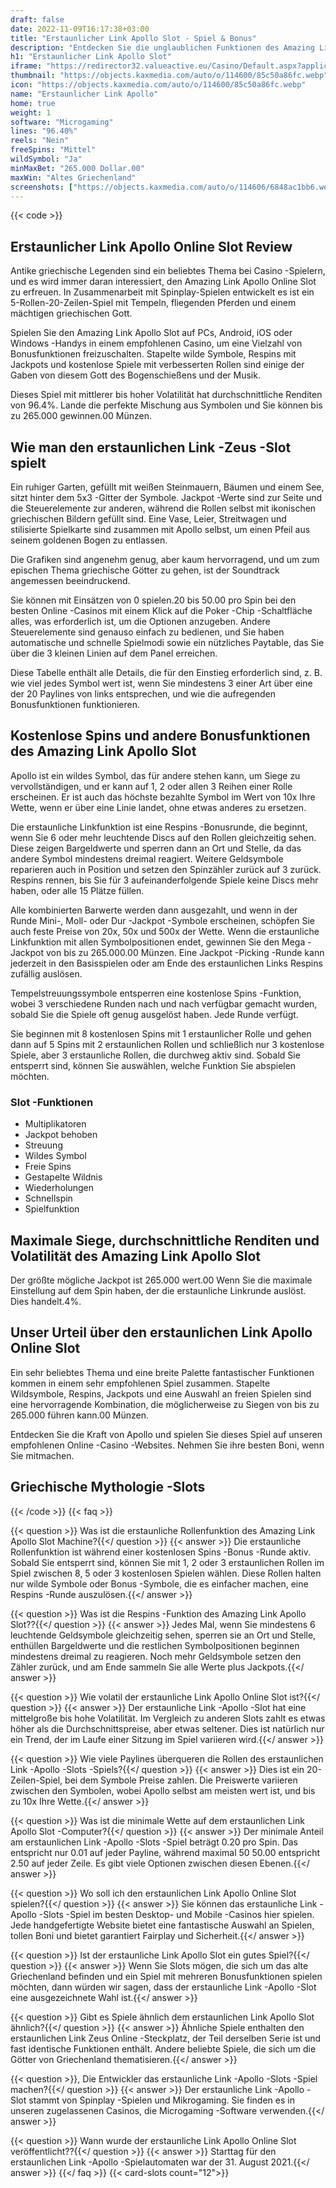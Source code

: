 ```yaml
---
draft: false
date: 2022-11-09T16:17:38+03:00
title: "Erstaunlicher Link Apollo Slot - Spiel & Bonus"
description: "Entdecken Sie die unglaublichen Funktionen des Amazing Link Apollo Online Slot in dieser Rezension, in der wir auch enthüllen, wo wir ihn mit dem besten Casino -Bonus spielen können."
h1: "Erstaunlicher Link Apollo Slot"
iframe: "https://redirector32.valueactive.eu/Casino/Default.aspx?applicationid=4023&sext1=demo&sext2=demo&serverid=22619&ul=en&variant=UAT-demo&lobbyURL=http://www.microgaming.co.uk/games&gameid=amazinglinkApolloDesktop"
thumbnail: "https://objects.kaxmedia.com/auto/o/114600/85c50a86fc.webp"
icon: "https://objects.kaxmedia.com/auto/o/114600/85c50a86fc.webp"
name: "Erstaunlicher Link Apollo"
home: true
weight: 1
software: "Microgaming"
lines: "96.40%"
reels: "Nein"
freeSpins: "Mittel"
wildSymbol: "Ja"
minMaxBet: "265.000 Dollar.00"
maxWin: "Altes Griechenland"
screenshots: ["https://objects.kaxmedia.com/auto/o/114606/6848ac1bb6.webp"]
---
```


{{< code >}}<h2>Erstaunlicher Link Apollo Online Slot Review</h2><p>Antike griechische Legenden sind ein beliebtes Thema bei Casino -Spielern, und es wird immer daran interessiert, den Amazing Link Apollo Online Slot zu erfreuen. In Zusammenarbeit mit Spinplay-Spielen entwickelt es ist ein 5-Rollen-20-Zeilen-Spiel mit Tempeln, fliegenden Pferden und einem mächtigen griechischen Gott.</p><p>Spielen Sie den Amazing Link Apollo Slot auf PCs, Android, iOS oder Windows -Handys in einem empfohlenen Casino, um eine Vielzahl von Bonusfunktionen freizuschalten. Stapelte wilde Symbole, Respins mit Jackpots und kostenlose Spiele mit verbesserten Rollen sind einige der Gaben von diesem Gott des Bogenschießens und der Musik.</p><p>Dieses Spiel mit mittlerer bis hoher Volatilität hat durchschnittliche Renditen von 96.4%. Lande die perfekte Mischung aus Symbolen und Sie können bis zu 265.000 gewinnen.00 Münzen.</p><h2>Wie man den erstaunlichen Link -Zeus -Slot spielt</h2><p>Ein ruhiger Garten, gefüllt mit weißen Steinmauern, Bäumen und einem See, sitzt hinter dem 5x3 -Gitter der Symbole. Jackpot -Werte sind zur Seite und die Steuerelemente zur anderen, während die Rollen selbst mit ikonischen griechischen Bildern gefüllt sind. Eine Vase, Leier, Streitwagen und stilisierte Spielkarte sind zusammen mit Apollo selbst, um einen Pfeil aus seinem goldenen Bogen zu entlassen.</p><p>Die Grafiken sind angenehm genug, aber kaum hervorragend, und um zum epischen Thema griechische Götter zu gehen, ist der Soundtrack angemessen beeindruckend.</p><p>Sie können mit Einsätzen von 0 spielen.20 bis 50.00 pro Spin bei den besten Online -Casinos mit einem Klick auf die Poker -Chip -Schaltfläche alles, was erforderlich ist, um die Optionen anzugeben. Andere Steuerelemente sind genauso einfach zu bedienen, und Sie haben automatische und schnelle Spielmodi sowie ein nützliches Paytable, das Sie über die 3 kleinen Linien auf dem Panel erreichen.</p><p>Diese Tabelle enthält alle Details, die für den Einstieg erforderlich sind, z. B. wie viel jedes Symbol wert ist, wenn Sie mindestens 3 einer Art über eine der 20 Paylines von links entsprechen, und wie die aufregenden Bonusfunktionen funktionieren.</p><h2>Kostenlose Spins und andere Bonusfunktionen des Amazing Link Apollo Slot</h2><p>Apollo ist ein wildes Symbol, das für andere stehen kann, um Siege zu vervollständigen, und er kann auf 1, 2 oder allen 3 Reihen einer Rolle erscheinen. Er ist auch das höchste bezahlte Symbol im Wert von 10x Ihre Wette, wenn er über eine Linie landet, ohne etwas anderes zu ersetzen.</p><p>Die erstaunliche Linkfunktion ist eine Respins -Bonusrunde, die beginnt, wenn Sie 6 oder mehr leuchtende Discs auf den Rollen gleichzeitig sehen. Diese zeigen Bargeldwerte und sperren dann an Ort und Stelle, da das andere Symbol mindestens dreimal reagiert. Weitere Geldsymbole reparieren auch in Position und setzen den Spinzähler zurück auf 3 zurück. Respins rennen, bis Sie für 3 aufeinanderfolgende Spiele keine Discs mehr haben, oder alle 15 Plätze füllen.</p><p>Alle kombinierten Barwerte werden dann ausgezahlt, und wenn in der Runde Mini-, Moll- oder Dur -Jackpot -Symbole erscheinen, schöpfen Sie auch feste Preise von 20x, 50x und 500x der Wette. Wenn die erstaunliche Linkfunktion mit allen Symbolpositionen endet, gewinnen Sie den Mega -Jackpot von bis zu 265.000.00 Münzen. Eine Jackpot -Picking -Runde kann jederzeit in den Basisspielen oder am Ende des erstaunlichen Links Respins zufällig auslösen.</p><p>Tempelstreuungssymbole entsperren eine kostenlose Spins -Funktion, wobei 3 verschiedene Runden nach und nach verfügbar gemacht wurden, sobald Sie die Spiele oft genug ausgelöst haben.  Jede Runde verfügt.</p><p>Sie beginnen mit 8 kostenlosen Spins mit 1 erstaunlicher Rolle und gehen dann auf 5 Spins mit 2 erstaunlichen Rollen und schließlich nur 3 kostenlose Spiele, aber 3 erstaunliche Rollen, die durchweg aktiv sind. Sobald Sie entsperrt sind, können Sie auswählen, welche Funktion Sie abspielen möchten.</p><h3>
Slot -Funktionen</h3><ul>
<li></span>
Multiplikatoren</li>
<li></span>
Jackpot behoben</li>
<li></span>
Streuung</li>
<li></span>
Wildes Symbol</li>
<li></span>
Freie Spins</li>
<li></span>
Gestapelte Wildnis</li>
<li></span>
Wiederholungen</li>
<li></span>
Schnellspin</li>
<li></span>
Spielfunktion</li></ul><h2>Maximale Siege, durchschnittliche Renditen und Volatilität des Amazing Link Apollo Slot</h2><p>Der größte mögliche Jackpot ist 265.000 wert.00 Wenn Sie die maximale Einstellung auf dem Spin haben, der die erstaunliche Linkrunde auslöst. Dies handelt.4%.</p><h2>Unser Urteil über den erstaunlichen Link Apollo Online Slot</h2><p>Ein sehr beliebtes Thema und eine breite Palette fantastischer Funktionen kommen in einem sehr empfohlenen Spiel zusammen. Stapelte Wildsymbole, Respins, Jackpots und eine Auswahl an freien Spielen sind eine hervorragende Kombination, die möglicherweise zu Siegen von bis zu 265.000 führen kann.00 Münzen.</p><p>Entdecken Sie die Kraft von Apollo und spielen Sie dieses Spiel auf unseren empfohlenen Online -Casino -Websites. Nehmen Sie ihre besten Boni, wenn Sie mitmachen.</p><h2>Griechische Mythologie -Slots</h2>
{{< /code >}}
{{< faq >}}

{{< question >}} Was ist die erstaunliche Rollenfunktion des Amazing Link Apollo Slot Machine?{{</ question >}}
{{< answer >}} Die erstaunliche Rollenfunktion ist während einer kostenlosen Spins -Bonus -Runde aktiv. Sobald Sie entsperrt sind, können Sie mit 1, 2 oder 3 erstaunlichen Rollen im Spiel zwischen 8, 5 oder 3 kostenlosen Spielen wählen. Diese Rollen halten nur wilde Symbole oder Bonus -Symbole, die es einfacher machen, eine Respins -Runde auszulösen.{{</ answer >}}

{{< question >}} Was ist die Respins -Funktion des Amazing Link Apollo Slot??{{</ question >}}
{{< answer >}} Jedes Mal, wenn Sie mindestens 6 leuchtende Geldsymbole gleichzeitig sehen, sperren sie an Ort und Stelle, enthüllen Bargeldwerte und die restlichen Symbolpositionen beginnen mindestens dreimal zu reagieren. Noch mehr Geldsymbole setzen den Zähler zurück, und am Ende sammeln Sie alle Werte plus Jackpots.{{</ answer >}}

{{< question >}} Wie volatil der erstaunliche Link Apollo Online Slot ist?{{</ question >}}
{{< answer >}} Der erstaunliche Link -Apollo -Slot hat eine mittelgroße bis hohe Volatilität. Im Vergleich zu anderen Slots zahlt es etwas höher als die Durchschnittspreise, aber etwas seltener. Dies ist natürlich nur ein Trend, der im Laufe einer Sitzung im Spiel variieren wird.{{</ answer >}}

{{< question >}} Wie viele Paylines überqueren die Rollen des erstaunlichen Link -Apollo -Slots -Spiels?{{</ question >}}
{{< answer >}} Dies ist ein 20-Zeilen-Spiel, bei dem Symbole Preise zahlen. Die Preiswerte variieren zwischen den Symbolen, wobei Apollo selbst am meisten wert ist, und bis zu 10x Ihre Wette.{{</ answer >}}

{{< question >}} Was ist die minimale Wette auf dem erstaunlichen Link Apollo Slot -Computer?{{</ question >}}
{{< answer >}} Der minimale Anteil am erstaunlichen Link -Apollo -Slots -Spiel beträgt 0.20 pro Spin. Das entspricht nur 0.01 auf jeder Payline, während maximal 50 50.00 entspricht 2.50 auf jeder Zeile. Es gibt viele Optionen zwischen diesen Ebenen.{{</ answer >}}

{{< question >}} Wo soll ich den erstaunlichen Link Apollo Online Slot spielen?{{</ question >}}
{{< answer >}} Sie können das erstaunliche Link -Apollo -Slots -Spiel im besten Desktop- und Mobile -Casinos hier spielen. Jede handgefertigte Website bietet eine fantastische Auswahl an Spielen, tollen Boni und bietet garantiert Fairplay und Sicherheit.{{</ answer >}}

{{< question >}} Ist der erstaunliche Link Apollo Slot ein gutes Spiel?{{</ question >}}
{{< answer >}} Wenn Sie Slots mögen, die sich um das alte Griechenland befinden und ein Spiel mit mehreren Bonusfunktionen spielen möchten, dann würden wir sagen, dass der erstaunliche Link -Apollo -Slot eine ausgezeichnete Wahl ist.{{</ answer >}}

{{< question >}} Gibt es Spiele ähnlich dem erstaunlichen Link Apollo Slot ähnlich?{{</ question >}}
{{< answer >}} Ähnliche Spiele enthalten den erstaunlichen Link Zeus Online -Steckplatz, der Teil derselben Serie ist und fast identische Funktionen enthält. Andere beliebte Spiele, die sich um die Götter von Griechenland thematisieren.{{</ answer >}}

{{< question >}}, Die Entwickler das erstaunliche Link -Apollo -Slots -Spiel machen?{{</ question >}}
{{< answer >}} Der erstaunliche Link -Apollo -Slot stammt von Spinplay -Spielen und Mikrogaming. Sie finden es in unseren zugelassenen Casinos, die Microgaming -Software verwenden.{{</ answer >}}

{{< question >}} Wann wurde der erstaunliche Link Apollo Online Slot veröffentlicht??{{</ question >}}
{{< answer >}} Starttag für den erstaunlichen Link -Apollo -Spielautomaten war der 31. August 2021.{{</ answer >}}
{{</ faq >}}
{{< card-slots count="12">}}